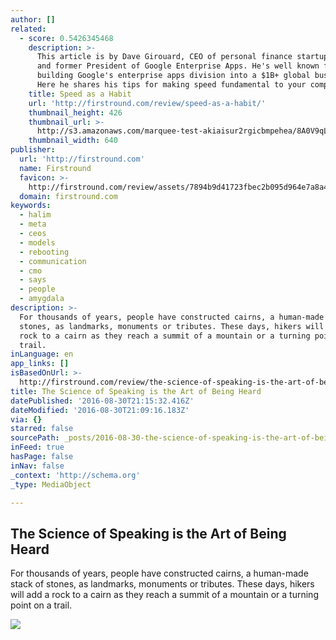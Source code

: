 ```yaml
---
author: []
related:
  - score: 0.5426345468
    description: >-
      This article is by Dave Girouard, CEO of personal finance startup Upstart,
      and former President of Google Enterprise Apps. He's well known for
      building Google's enterprise apps division into a $1B+ global business.
      Here he shares his tips for making speed fundamental to your company.
    title: Speed as a Habit
    url: 'http://firstround.com/review/speed-as-a-habit/'
    thumbnail_height: 426
    thumbnail_url: >-
      http://s3.amazonaws.com/marquee-test-akiaisur2rgicbmpehea/8A0V9qL9TTic0g9CdcXm_Dave%20Hero.jpg
    thumbnail_width: 640
publisher:
  url: 'http://firstround.com'
  name: Firstround
  favicon: >-
    http://firstround.com/review/assets/7894b9d41723fbec2b095d964e7a8a48/images/favicon.ico
  domain: firstround.com
keywords:
  - halim
  - meta
  - ceos
  - models
  - rebooting
  - communication
  - cmo
  - says
  - people
  - amygdala
description: >-
  For thousands of years, people have constructed cairns, a human-made stack of
  stones, as landmarks, monuments or tributes. These days, hikers will add a
  rock to a cairn as they reach a summit of a mountain or a turning point on a
  trail.
inLanguage: en
app_links: []
isBasedOnUrl: >-
  http://firstround.com/review/the-science-of-speaking-is-the-art-of-being-heard/
title: The Science of Speaking is the Art of Being Heard
datePublished: '2016-08-30T21:15:32.416Z'
dateModified: '2016-08-30T21:09:16.183Z'
via: {}
starred: false
sourcePath: _posts/2016-08-30-the-science-of-speaking-is-the-art-of-being-heard.md
inFeed: true
hasPage: false
inNav: false
_context: 'http://schema.org'
_type: MediaObject

---
```

<article style=""><h1>The Science of Speaking is the Art of Being Heard</h1><p>For thousands of years, people have constructed cairns, a human-made stack of stones, as landmarks, monuments or tributes. These days, hikers will add a rock to a cairn as they reach a summit of a mountain or a turning point on a trail.</p><img src="http://s3.amazonaws.com/marquee-test-akiaisur2rgicbmpehea/sLuX1HWJShSFZVZwrnE5_Khalid%20Halim.jpg" /></article>